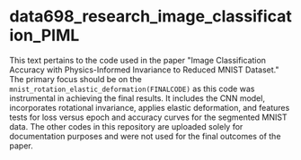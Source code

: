 # data698_research_image_classification_PIML
This text pertains to the code used in the paper "Image Classification Accuracy with Physics-Informed Invariance to Reduced MNIST Dataset." The primary focus should be on the `mnist_rotation_elastic_deformation(FINALCODE)` as this code was instrumental in achieving the final results. It includes the CNN model, incorporates rotational invariance, applies elastic deformation, and features tests for loss versus epoch and accuracy curves for the segmented MNIST data. The other codes in this repository are uploaded solely for documentation purposes and were not used for the final outcomes of the paper.

